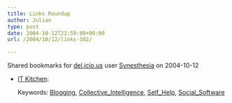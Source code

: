 ```yaml
---
title: Links Roundup
author: Julian
type: post
date: 2004-10-12T22:59:00+00:00
url: /2004/10/12/links-102/

---
```

Shared bookmarks for [del.icio.us][1] user  [Synesthesia][2] on 2004-10-12

  * [IT Kitchen][3]:
   
    Keywords: [Blogging][4], [Collective_Intelligence][5], [Self_Help][6], [Social_Software][7]

 [1]: https://del.icio.us/
 [2]: https://del.icio.us/synesthesia
 [3]: https://itkitchen.info/ "https://itkitchen.info/"
 [4]: https://del.icio.us/synesthesia/Blogging
 [5]: https://del.icio.us/synesthesia/Collective_Intelligence
 [6]: https://del.icio.us/synesthesia/Self_Help
 [7]: https://del.icio.us/synesthesia/Social_Software